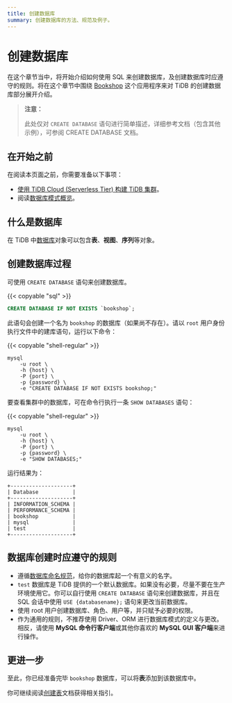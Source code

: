 ```yaml
---
title: 创建数据库
summary: 创建数据库的方法、规范及例子。
---
```


# 创建数据库

在这个章节当中，将开始介绍如何使用 SQL 来创建数据库，及创建数据库时应遵守的规则。将在这个章节中围绕 [Bookshop](/develop/dev-guide-bookshop-schema-design.md) 这个应用程序来对 TiDB 的创建数据库部分展开介绍。

> **注意：**
>
> 此处仅对 `CREATE DATABASE` 语句进行简单描述，详细参考文档（包含其他示例），可参阅 CREATE DATABASE 文档。

## 在开始之前

在阅读本页面之前，你需要准备以下事项：

- [使用 TiDB Cloud (Serverless Tier) 构建 TiDB 集群](/develop/dev-guide-build-cluster-in-cloud.md)。
- 阅读[数据库模式概览](/develop/dev-guide-schema-design-overview.md)。

## 什么是数据库

在 TiDB 中[数据库](/develop/dev-guide-schema-design-overview.md#数据库-database)对象可以包含**表**、**视图**、**序列**等对象。

## 创建数据库过程

可使用 `CREATE DATABASE` 语句来创建数据库。

{{< copyable "sql" >}}

```sql
CREATE DATABASE IF NOT EXISTS `bookshop`;
```

此语句会创建一个名为 `bookshop` 的数据库（如果尚不存在）。请以 `root` 用户身份执行文件中的建库语句，运行以下命令：

{{< copyable "shell-regular" >}}

```shell
mysql
    -u root \
    -h {host} \
    -P {port} \
    -p {password} \
    -e "CREATE DATABASE IF NOT EXISTS bookshop;"
```

要查看集群中的数据库，可在命令行执行一条 `SHOW DATABASES` 语句：

{{< copyable "shell-regular" >}}

```shell
mysql
    -u root \
    -h {host} \
    -P {port} \
    -p {password} \
    -e "SHOW DATABASES;"
```

运行结果为：

```
+--------------------+
| Database           |
+--------------------+
| INFORMATION_SCHEMA |
| PERFORMANCE_SCHEMA |
| bookshop           |
| mysql              |
| test               |
+--------------------+
```

## 数据库创建时应遵守的规则

- 遵循[数据库命名规范](/develop/dev-guide-object-naming-guidelines.md#数据库命名规范)，给你的数据库起一个有意义的名字。
- `test` 数据库是 TiDB 提供的一个默认数据库。如果没有必要，尽量不要在生产环境使用它。你可以自行使用 `CREATE DATABASE` 语句来创建数据库，并且在 SQL 会话中使用 `USE {databasename};` 语句来更改当前数据库。
- 使用 root 用户创建数据库、角色、用户等，并只赋予必要的权限。
- 作为通用的规则，不推荐使用 Driver、ORM 进行数据库模式的定义与更改。相反，请使用 **MySQL 命令行客户端**或其他你喜欢的 **MySQL GUI 客户端**来进行操作。

## 更进一步

至此，你已经准备完毕 `bookshop` 数据库，可以将**表**添加到该数据库中。

你可继续阅读[创建表](/develop/dev-guide-create-table.md)文档获得相关指引。
